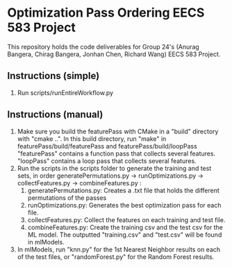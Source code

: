 # Optimization Pass Ordering EECS 583 Project

This repository holds the code deliverables for Group 24's (Anurag Bangera, Chirag Bangera, Jonhan Chen, Richard Wang) EECS 583 Project.

## Instructions (simple)
1. Run scripts/runEntireWorkflow.py

## Instructions (manual)

1. Make sure you build the featurePass with CMake in a "build" directory with "cmake ..". In this build directory, run "make" in featurePass/build/featurePass and featurePass/build/loopPass
    "featurePass" contains a function pass that collects several features.
    "loopPass" contains a loop pass that collects several features.
2. Run the scripts in the scripts folder to generate the training and test sets, in order generatePermutations.py -> runOptimizations.py -> collectFeatures.py -> combineFeatures.py :
    1. generatePermutations.py: Creates a .txt file that holds the different permutations of the passes
    2. runOptimizations.py: Generates the best optimization pass for each file.
    3. collectFeatures.py: Collect the features on each training and test file.
    5. combineFeatures.py: Create the training csv and the test csv for the ML model.
    The outputted "training.csv" and "test.csv" will be found in mlModels.
4. In mlModels, run "knn.py" for the 1st Nearest Neighbor results on each of the test files, or "randomForest.py" for the Random Forest results.
